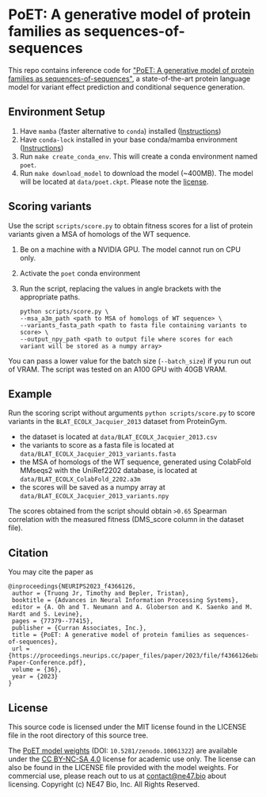 # PoET: A generative model of protein families as sequences-of-sequences

This repo contains inference code for ["PoET: A generative model of protein families as sequences-of-sequences"](https://arxiv.org/abs/2306.06156), a state-of-the-art protein language model for variant effect prediction and conditional sequence generation.

## Environment Setup

1. Have `mamba` (faster alternative to `conda`) installed ([Instructions](https://mamba.readthedocs.io/en/latest/installation/mamba-installation.html))
1. Have `conda-lock` installed in your base conda/mamba environment ([Instructions](https://github.com/conda/conda-lock#installation))
1. Run `make create_conda_env`. This will create a conda environment named `poet`.
1. Run `make download_model` to download the model (~400MB). The model will be located at `data/poet.ckpt`. Please note the [license](#License).

## Scoring variants

Use the script `scripts/score.py` to obtain fitness scores for a list of protein variants given a MSA of homologs of the WT sequence.

1. Be on a machine with a NVIDIA GPU. The model cannot run on CPU only.
1. Activate the `poet` conda environment
1. Run the script, replacing the values in angle brackets with the appropriate paths.

   ```
   python scripts/score.py \
   --msa_a3m_path <path to MSA of homologs of WT sequence> \
   --variants_fasta_path <path to fasta file containing variants to score> \
   --output_npy_path <path to output file where scores for each variant will be stored as a numpy array>
   ```

You can pass a lower value for the batch size (`--batch_size`) if you run out of VRAM. The script was tested on an A100 GPU with 40GB VRAM.

## Example

Run the scoring script without arguments `python scripts/score.py` to score variants in the `BLAT_ECOLX_Jacquier_2013` dataset from ProteinGym.

- the dataset is located at `data/BLAT_ECOLX_Jacquier_2013.csv`
- the variants to score as a fasta file is located at `data/BLAT_ECOLX_Jacquier_2013_variants.fasta`
- the MSA of homologs of the WT sequence, generated using ColabFold MMseqs2 with the UniRef2202 database, is located at `data/BLAT_ECOLX_ColabFold_2202.a3m`
- the scores will be saved as a numpy array at `data/BLAT_ECOLX_Jacquier_2013_variants.npy`

The scores obtained from the script should obtain `>0.65` Spearman correlation with the measured fitness (DMS_score column in the dataset file).

## Citation

You may cite the paper as

```
@inproceedings{NEURIPS2023_f4366126,
 author = {Truong Jr, Timothy and Bepler, Tristan},
 booktitle = {Advances in Neural Information Processing Systems},
 editor = {A. Oh and T. Neumann and A. Globerson and K. Saenko and M. Hardt and S. Levine},
 pages = {77379--77415},
 publisher = {Curran Associates, Inc.},
 title = {PoET: A generative model of protein families as sequences-of-sequences},
 url = {https://proceedings.neurips.cc/paper_files/paper/2023/file/f4366126eba252699b280e8f93c0ab2f-Paper-Conference.pdf},
 volume = {36},
 year = {2023}
}
```

## License

This source code is licensed under the MIT license found in the LICENSE file in the root directory of this source tree.

The [PoET model weights](https://zenodo.org/records/10061322) (DOI: `10.5281/zenodo.10061322`) are available under the [CC BY-NC-SA 4.0](http://creativecommons.org/licenses/by-nc-sa/4.0/) license for academic use only. The license can also be found in the LICENSE file provided with the model weights. For commercial use, please reach out to us at contact@ne47.bio about licensing. Copyright (c) NE47 Bio, Inc. All Rights Reserved.
